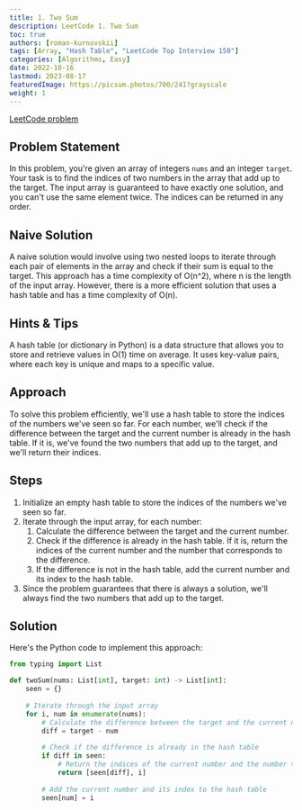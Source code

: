 ```yaml
---
title: 1. Two Sum
description: LeetCode 1. Two Sum
toc: true
authors: [roman-kurnovskii]
tags: [Array, "Hash Table", "LeetCode Top Interview 150"]
categories: [Algorithms, Easy]
date: 2022-10-16
lastmod: 2023-08-17
featuredImage: https://picsum.photos/700/241?grayscale
weight: 1
---
```


[LeetCode problem](<https://leetcode.com/problems/two-sum/>)

## Problem Statement

In this problem, you're given an array of integers `nums` and an integer `target`. Your task is to find the indices of two numbers in the array that add up to the target. The input array is guaranteed to have exactly one solution, and you can't use the same element twice. The indices can be returned in any order.

## Naive Solution

A naive solution would involve using two nested loops to iterate through each pair of elements in the array and check if their sum is equal to the target. This approach has a time complexity of O(n^2), where n is the length of the input array. However, there is a more efficient solution that uses a hash table and has a time complexity of O(n).

## Hints & Tips

A hash table (or dictionary in Python) is a data structure that allows you to store and retrieve values in O(1) time on average. It uses key-value pairs, where each key is unique and maps to a specific value.

## Approach

To solve this problem efficiently, we'll use a hash table to store the indices of the numbers we've seen so far. For each number, we'll check if the difference between the target and the current number is already in the hash table. If it is, we've found the two numbers that add up to the target, and we'll return their indices.

## Steps

1. Initialize an empty hash table to store the indices of the numbers we've seen so far.
2. Iterate through the input array, for each number:
    1. Calculate the difference between the target and the current number.
    2. Check if the difference is already in the hash table. If it is, return the indices of the current number and the number that corresponds to the difference.
    3. If the difference is not in the hash table, add the current number and its index to the hash table.
3. Since the problem guarantees that there is always a solution, we'll always find the two numbers that add up to the target.

## Solution

Here's the Python code to implement this approach:

```python
from typing import List

def twoSum(nums: List[int], target: int) -> List[int]:
    seen = {}
    
    # Iterate through the input array
    for i, num in enumerate(nums):
        # Calculate the difference between the target and the current number
        diff = target - num
        
        # Check if the difference is already in the hash table
        if diff in seen:
            # Return the indices of the current number and the number that corresponds to the difference
            return [seen[diff], i]
        
        # Add the current number and its index to the hash table
        seen[num] = i
```

